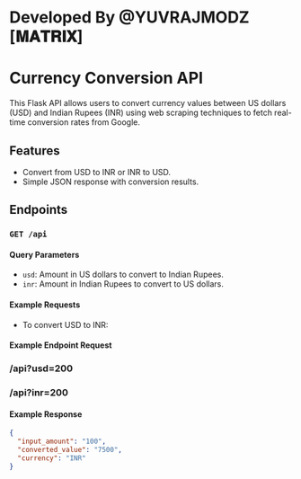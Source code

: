 # Developed By @YUVRAJMODZ [𝐌𝐀𝐓𝐑𝐈𝐗] 

# Currency Conversion API

This Flask API allows users to convert currency values between US dollars (USD) and Indian Rupees (INR) using web scraping techniques to fetch real-time conversion rates from Google.

## Features

- Convert from USD to INR or INR to USD.
- Simple JSON response with conversion results.

## Endpoints

### `GET /api`

#### Query Parameters
- `usd`: Amount in US dollars to convert to Indian Rupees.
- `inr`: Amount in Indian Rupees to convert to US dollars.

#### Example Requests
- To convert USD to INR:

#### Example Endpoint Request

### /api?usd=200

### /api?inr=200




#### Example Response

```json
{
  "input_amount": "100",
  "converted_value": "7500",
  "currency": "INR"
}